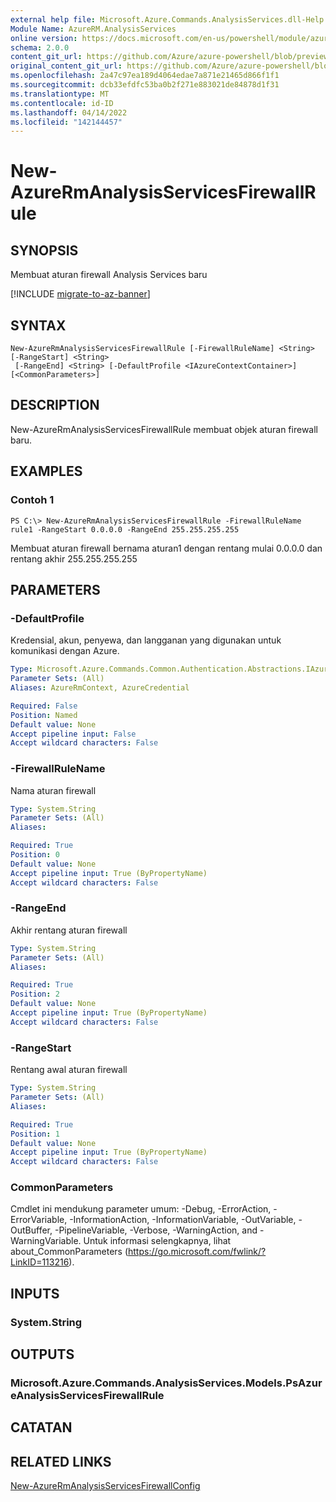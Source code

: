 ```yaml
---
external help file: Microsoft.Azure.Commands.AnalysisServices.dll-Help.xml
Module Name: AzureRM.AnalysisServices
online version: https://docs.microsoft.com/en-us/powershell/module/azurerm.analysisservices/new-azurermanalysisservicesfirewallrule
schema: 2.0.0
content_git_url: https://github.com/Azure/azure-powershell/blob/preview/src/ResourceManager/AnalysisServices/Commands.AnalysisServices/help/New-AzureRmAnalysisServicesFirewallRule.md
original_content_git_url: https://github.com/Azure/azure-powershell/blob/preview/src/ResourceManager/AnalysisServices/Commands.AnalysisServices/help/New-AzureRmAnalysisServicesFirewallRule.md
ms.openlocfilehash: 2a47c97ea189d4064edae7a871e21465d866f1f1
ms.sourcegitcommit: dcb33efdfc53ba0b2f271e883021de84878d1f31
ms.translationtype: MT
ms.contentlocale: id-ID
ms.lasthandoff: 04/14/2022
ms.locfileid: "142144457"
---
```

# New-AzureRmAnalysisServicesFirewallRule

## SYNOPSIS
Membuat aturan firewall Analysis Services baru

[!INCLUDE [migrate-to-az-banner](../../includes/migrate-to-az-banner.md)]

## SYNTAX

```
New-AzureRmAnalysisServicesFirewallRule [-FirewallRuleName] <String> [-RangeStart] <String>
 [-RangeEnd] <String> [-DefaultProfile <IAzureContextContainer>] [<CommonParameters>]
```

## DESCRIPTION
New-AzureRmAnalysisServicesFirewallRule membuat objek aturan firewall baru.

## EXAMPLES

### Contoh 1
```
PS C:\> New-AzureRmAnalysisServicesFirewallRule -FirewallRuleName rule1 -RangeStart 0.0.0.0 -RangeEnd 255.255.255.255
```

Membuat aturan firewall bernama aturan1 dengan rentang mulai 0.0.0.0 dan rentang akhir 255.255.255.255

## PARAMETERS

### -DefaultProfile
Kredensial, akun, penyewa, dan langganan yang digunakan untuk komunikasi dengan Azure.

```yaml
Type: Microsoft.Azure.Commands.Common.Authentication.Abstractions.IAzureContextContainer
Parameter Sets: (All)
Aliases: AzureRmContext, AzureCredential

Required: False
Position: Named
Default value: None
Accept pipeline input: False
Accept wildcard characters: False
```

### -FirewallRuleName
Nama aturan firewall

```yaml
Type: System.String
Parameter Sets: (All)
Aliases:

Required: True
Position: 0
Default value: None
Accept pipeline input: True (ByPropertyName)
Accept wildcard characters: False
```

### -RangeEnd
Akhir rentang aturan firewall

```yaml
Type: System.String
Parameter Sets: (All)
Aliases:

Required: True
Position: 2
Default value: None
Accept pipeline input: True (ByPropertyName)
Accept wildcard characters: False
```

### -RangeStart
Rentang awal aturan firewall

```yaml
Type: System.String
Parameter Sets: (All)
Aliases:

Required: True
Position: 1
Default value: None
Accept pipeline input: True (ByPropertyName)
Accept wildcard characters: False
```

### CommonParameters
Cmdlet ini mendukung parameter umum: -Debug, -ErrorAction, -ErrorVariable, -InformationAction, -InformationVariable, -OutVariable, -OutBuffer, -PipelineVariable, -Verbose, -WarningAction, and -WarningVariable. Untuk informasi selengkapnya, lihat about_CommonParameters (https://go.microsoft.com/fwlink/?LinkID=113216).

## INPUTS

### System.String

## OUTPUTS

### Microsoft.Azure.Commands.AnalysisServices.Models.PsAzureAnalysisServicesFirewallRule

## CATATAN

## RELATED LINKS

[New-AzureRmAnalysisServicesFirewallConfig](./New-AzureRmAnalysisServicesFirewallConfig.md)
